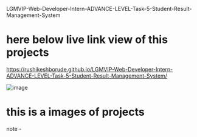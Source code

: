 LGMVIP-Web-Developer-Intern-ADVANCE-LEVEL-Task-5-Student-Result-Management-System

# here below live link view of this projects
https://rushikeshborude.github.io/LGMVIP-Web-Developer-Intern-ADVANCE-LEVEL-Task-5-Student-Result-Management-System/

![image](https://github.com/RushikeshBorude/LGMVIP-Web-Developer-Intern-ADVANCE-LEVEL-Task-5-Student-Result-Management-System/assets/86228914/05257287-f217-4789-8a4d-ae930cc92e30)


# this is a images of projects 
note -
